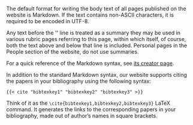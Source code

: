 The default format for writing the body text of all pages published on
the website is Markdown. If the text contains non-ASCII characters, it
is required to be encoded in UTF-8.

<!--more-->

Any text before the '<!--more-->' line is treated as a summary they
may be used in various rubric pages referring to this page, within
which itself, of course, both the text above and below that line is
included. Personal pages in the People section of the website, do
not use summaries.

For a quick reference of the Markdown syntax, see [its creator page][mdsyn].

[mdsyn]: https://daringfireball.net/projects/markdown/syntax

In addition to the standard Markdown syntax, our website supports
citing the papers in your bibliography using the following syntax:

    {{< cite "bibtexkey1" "bibtexkey2" "bibtexkey3" >}}

Think of it as the `\cite{bibtexkey1,bibtexkey2,bibtexkey3}` LaTeX
command. It generates the links to the corresponding papers in
your bibliography, made out of author’s names in square brackets.

